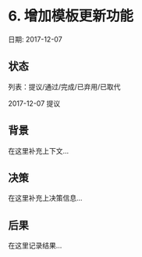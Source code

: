 # 6. 增加模板更新功能

日期: 2017-12-07

## 状态

列表：提议/通过/完成/已弃用/已取代

2017-12-07 提议 

## 背景

在这里补充上下文...

## 决策

在这里补充上决策信息...

## 后果

在这里记录结果...
